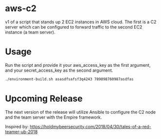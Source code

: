 # aws-c2
v1 of a script that stands up 2 EC2 instances in AWS cloud. The first is a C2 server which can be configured to forward traffic to the second EC2 instance (a team server). 

# Usage  
Run the script and provide it your aws_access_key as the first argument, and your secret_access_key as the second argument.

```bash
./environment-build.sh asasdfsafsf3q4243 789098760987asdfas
```

# Upcoming Release

The next version of the release will utilize Ansible to configure the C2 node and the team server with the Empire framework. 


Inspired by: https://holdmybeersecurity.com/2018/04/30/tales-of-a-red-teamer-ub-2018
